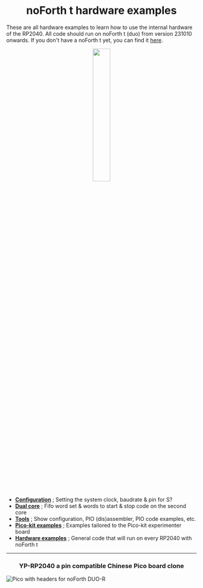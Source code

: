 <h1 align="center"> noForth t hardware examples </h1>

These are all hardware examples to learn how to use the internal hardware of the RP2040.
All code should run on noForth t (duo) from version 231010 onwards. If you don't have a noForth t yet, you can find it [here](https://home.hccnet.nl/anij/nof/noforth.html).

<p align="center">
<a href="https://home.hccnet.nl/anij/nof/noforth.html" target="_blank">
<img align="center" width="30%" src="https://home.hccnet.nl/anij/nof/noforth.jpg">
</a>
</p>

- [****Configuration****](Configuration) ; Setting the system clock, baudrate & pin for S?
- [****Dual core****](Dual-core) ; Fifo word set & words to start & stop code on the second core
- [****Tools****](Tools) ; Show configuration, PIO (dis)assembler, PIO code examples, etc.
- [****Pico-kit examples****](Pico-kit-examples) ; Examples tailored to the Pico-kit experimenter board
- [****Hardware examples****](Hardware-examples) ; General code that will run on every RP2040 with noForth t

  
***
<h3 align="center">YP-RP2040 a pin compatible Chinese Pico board clone</h3>
  
![Pico with headers for noForth DUO-R](https://github.com/WillemOuwerkerk/noForth-T-hardware-examples-RP2040-/assets/11397265/4e747dc8-8551-425e-b57e-7ade88b18e25)

